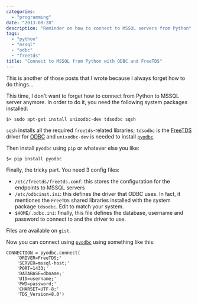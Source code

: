 ```yaml
---
categories:
  - "programming"
date: "2013-08-28"
description: "Reminder on how to connect to MSSQL servers from Python"
tags:
  - "python"
  - "mssql"
  - "odbc"
  - "freetds"
title: "Connect to MSSQL from Python with ODBC and FreeTDS"
---
```


This is another of those posts that I wrote because I always forget how to do
things...

This time, I don't want to forget how to connect from Python to MSSQL server
anymore. In order to do it, you need the following system packages installed:

    $> sudo apt-get install unixodbc-dev tdsodbc sqsh

`sqsh` installs all the required `freetds`-related  libraries; `tdsodbc` is the
[FreeTDS][3] driver for [ODBC][2] and `unixodbc-dev` is needed to install
[`pyodbc`][1].

Then install `pyodbc` using `pip` or whatever else you like:

    $> pip install pyodbc

Finally, the tricky part. You need 3 config files:

* `/etc/freetds/freetds.conf`: this stores the configuration for the
  endpoints to MSSQL servers
* `/etc/odbcinst.ini`: this defines the driver that ODBC uses. In fact, it
  mentiones the `FreeTDS` shared libraries installed with the system
  package `tdsodbc`. Edit to match your system.
* `$HOME/.odbc.ini`: finally, this file defines the database, username and
  password to connect to and the driver to use.

Files are available on `gist`.

<script src="https://gist.github.com/lbolla/6364001.js"></script>

Now you can connect using [`pyodbc`][1] using something like this:

    CONNECTION = pyodbc.connect(
        'DRIVER=FreeTDS;'
        'SERVER=mssql-host;'
        'PORT=1433;'
        'DATABASE=dbname;'
        'UID=username;'
        'PWD=password;'
        'CHARSET=UTF-8;'
        'TDS_Version=8.0')

   [1]: https://code.google.com/p/pyodbc/
   [2]: http://en.wikipedia.org/wiki/ODBC
   [3]: http://en.wikipedia.org/wiki/FreeTDS
   [4]: https://gist.github.com/lbolla/6364001
